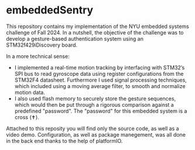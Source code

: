 # embeddedSentry

This repository contains my implementation of the NYU embedded systems challenge of Fall 2024. In a nutshell, the objective of the challenge was to develop a gesture-based authentication system using an STM32f429iDiscovery board. 

In a more technical sense:
 - I implemented a real-time motion tracking by interfacing with STM32’s SPI bus to read gyroscope data using register configurations from the STM32F4 datasheet. Furthermore I used signal processing techniques, which included using a moving average filter, to smooth and normalize motion data.
 - I also used flash memory to securely store the gesture sequences, which would then be put through a rigorous comparison against a predefined "password". The "password" for this embedded system is a cross (✝).

Attached to this reposity you will find only the source code, as well as a video demo. Configuration, as well as package manegement, was all done in the back end thanks to the help of platformIO. 

